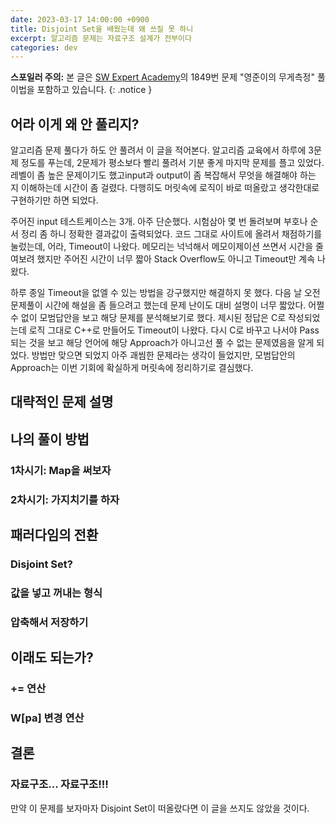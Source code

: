 ```yaml
---
date: 2023-03-17 14:00:00 +0900
title: Disjoint Set을 배웠는데 왜 쓰질 못 하니
excerpt: 알고리즘 문제는 자료구조 설계가 전부이다
categories: dev
---
```


**스포일러 주의:** 본 글은 [SW Expert Academy](https://swexpertacademy.com/main/main.do)의
1849번 문제 "영준이의 무게측정" 풀이법을 포함하고 있습니다.
{: .notice }

## 어라 이게 왜 안 풀리지?

알고리즘 문제 풀다가 하도 안 풀려서 이 글을 적어본다. 알고리즘 교육에서 하루에
3문제 정도를 푸는데, 2문제가 평소보다 빨리 풀려서 기분 좋게 마지막 문제를 플고
있었다. 레벨이 좀 높은 문제이기도 했고input과 output이 좀 복잡해서 무엇을
해결해야 하는 지 이해하는데 시간이 좀 걸렸다. 다행히도 머릿속에 로직이 바로
떠올랐고 생각한대로 구현하기만 하면 되었다.

주어진 input 테스트케이스는 3개. 아주 단순했다. 시험삼아 몇 번 돌려보며 부호나
순서 정리 좀 하니 정확한 결과값이 출력되었다. 코드 그대로 사이트에 올려서
채점하기를 눌렀는데, 어라, Timeout이 나왔다. 메모리는 넉넉해서 메모이제이션
쓰면서 시간을 줄여보려 했지만 주어진 시간이 너무 짧아 Stack Overflow도 아니고
Timeout만 계속 나왔다.

하루 종일 Timeout을 없엘 수 있는 방법을 강구했지만 해결하지 못 했다. 다음 날
오전 문제풀이 시간에 해설을 좀 들으려고 했는데 문제 난이도 대비 설명이 너무
짧았다. 어쩔 수 없이 모범답안을 보고 해당 문제를 분석해보기로 했다.
제시된 정답은 C로 작성되었는데 로직 그대로 C++로 만들어도 Timeout이 나왔다.
다시 C로 바꾸고 나서야 Pass 되는 것을 보고 해당 언어에 해당 Approach가
아니고선 풀 수 없는 문제였음을 알게 되었다. 방법만 맞으면 되었지 아주 괘씸한
문제라는 생각이 들었지만, 모범답안의 Approach는 이번 기회에 확실하게 머릿속에
정리하기로 결심했다.

## 대략적인 문제 설명

## 나의 풀이 방법

### 1차시기: Map을 써보자

### 2차시기: 가지치기를 하자

## 패러다임의 전환

### Disjoint Set?

### 값을 넣고 꺼내는 형식

### 압축해서 저장하기

## 이래도 되는가?

### += 연산

### W[pa] 변경 연산

## 결론

### 자료구조... 자료구조!!!

만약 이 문제를 보자마자 Disjoint Set이 떠올랐다면 이 글을 쓰지도 않았을
것이다.

### 
